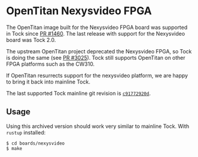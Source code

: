 OpenTitan Nexysvideo FPGA
=========================

The OpenTitan image built for the Nexysvideo FPGA board was supported
in Tock since [PR #1460][pr1460].
The last release with support for the Nexysvideo board was Tock 2.0.

The upstream OpenTitan project deprecated the Nexysvideo FPGA, so
Tock is doing the same (see [PR #3025][pr3025]). Tock still supports OpenTitan on other
FPGA platforms such as the CW310.

If OpenTitan resurrects support for the nexysvideo platform,
we are happy to bring it back into mainline Tock.

The last supported Tock mainline git revision is
[`c91772920d`](https://github.com/tock/tock/commit/c91772920d090f7eea1ecd4f1f5ff212ce4c0429).

Usage
-----

Using this archived version should work very similar to mainline Tock. With
`rustup` installed:

```
$ cd boards/nexysvideo
$ make
```

[pr3025]: https://github.com/tock/tock/pull/3025
[pr1460]: https://github.com/tock/tock/pull/1460
